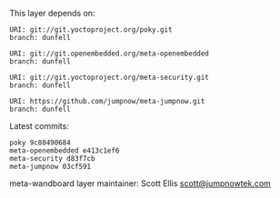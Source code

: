 This layer depends on:

    URI: git://git.yoctoproject.org/poky.git
    branch: dunfell

    URI: git://git.openembedded.org/meta-openembedded
    branch: dunfell

    URI: git://git.yoctoproject.org/meta-security.git
    branch: dunfell

    URI: https://github.com/jumpnow/meta-jumpnow.git
    branch: dunfell

Latest commits:

    poky 9c80490684
    meta-openembedded e413c1ef6
    meta-security d83f7cb
    meta-jumpnow 03cf591

meta-wandboard layer maintainer: Scott Ellis <scott@jumpnowtek.com>
